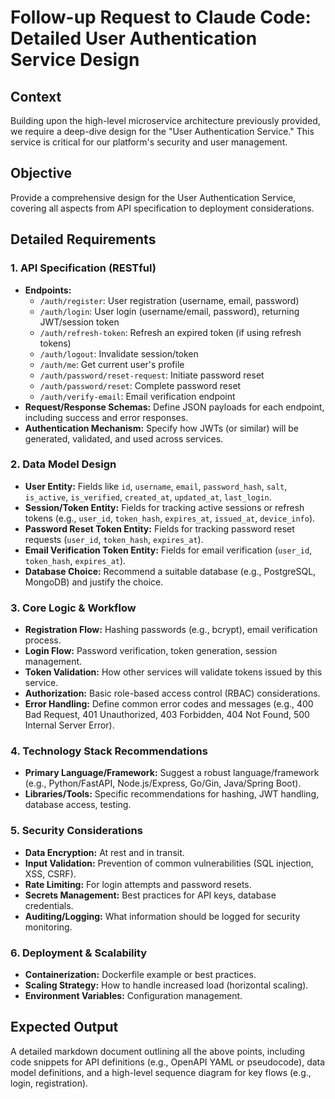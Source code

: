 # Follow-up Request to Claude Code: Detailed User Authentication Service Design

## Context
Building upon the high-level microservice architecture previously provided, we require a deep-dive design for the "User Authentication Service." This service is critical for our platform's security and user management.

## Objective
Provide a comprehensive design for the User Authentication Service, covering all aspects from API specification to deployment considerations.

## Detailed Requirements

### 1. API Specification (RESTful)
*   **Endpoints:**
    *   `/auth/register`: User registration (username, email, password)
    *   `/auth/login`: User login (username/email, password), returning JWT/session token
    *   `/auth/refresh-token`: Refresh an expired token (if using refresh tokens)
    *   `/auth/logout`: Invalidate session/token
    *   `/auth/me`: Get current user's profile
    *   `/auth/password/reset-request`: Initiate password reset
    *   `/auth/password/reset`: Complete password reset
    *   `/auth/verify-email`: Email verification endpoint
*   **Request/Response Schemas:** Define JSON payloads for each endpoint, including success and error responses.
*   **Authentication Mechanism:** Specify how JWTs (or similar) will be generated, validated, and used across services.

### 2. Data Model Design
*   **User Entity:** Fields like `id`, `username`, `email`, `password_hash`, `salt`, `is_active`, `is_verified`, `created_at`, `updated_at`, `last_login`.
*   **Session/Token Entity:** Fields for tracking active sessions or refresh tokens (e.g., `user_id`, `token_hash`, `expires_at`, `issued_at`, `device_info`).
*   **Password Reset Token Entity:** Fields for tracking password reset requests (`user_id`, `token_hash`, `expires_at`).
*   **Email Verification Token Entity:** Fields for email verification (`user_id`, `token_hash`, `expires_at`).
*   **Database Choice:** Recommend a suitable database (e.g., PostgreSQL, MongoDB) and justify the choice.

### 3. Core Logic & Workflow
*   **Registration Flow:** Hashing passwords (e.g., bcrypt), email verification process.
*   **Login Flow:** Password verification, token generation, session management.
*   **Token Validation:** How other services will validate tokens issued by this service.
*   **Authorization:** Basic role-based access control (RBAC) considerations.
*   **Error Handling:** Define common error codes and messages (e.g., 400 Bad Request, 401 Unauthorized, 403 Forbidden, 404 Not Found, 500 Internal Server Error).

### 4. Technology Stack Recommendations
*   **Primary Language/Framework:** Suggest a robust language/framework (e.g., Python/FastAPI, Node.js/Express, Go/Gin, Java/Spring Boot).
*   **Libraries/Tools:** Specific recommendations for hashing, JWT handling, database access, testing.

### 5. Security Considerations
*   **Data Encryption:** At rest and in transit.
*   **Input Validation:** Prevention of common vulnerabilities (SQL injection, XSS, CSRF).
*   **Rate Limiting:** For login attempts and password resets.
*   **Secrets Management:** Best practices for API keys, database credentials.
*   **Auditing/Logging:** What information should be logged for security monitoring.

### 6. Deployment & Scalability
*   **Containerization:** Dockerfile example or best practices.
*   **Scaling Strategy:** How to handle increased load (horizontal scaling).
*   **Environment Variables:** Configuration management.

## Expected Output
A detailed markdown document outlining all the above points, including code snippets for API definitions (e.g., OpenAPI YAML or pseudocode), data model definitions, and a high-level sequence diagram for key flows (e.g., login, registration).
